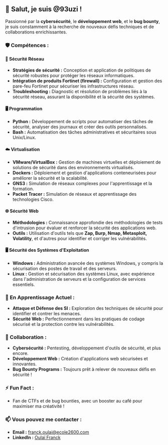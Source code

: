 ## 👋 Salut, je suis @93uzi !

Passionné par la **cybersécurité**, le **développement web**, et le **bug bounty**, je suis constamment à la recherche de nouveaux défis techniques et de collaborations enrichissantes.

### 🛡️ Compétences :

#### 🔐 Sécurité Réseau
- **Stratégies de sécurité :** Conception et application de politiques de sécurité robustes pour protéger les réseaux informatiques.
- **Intégration de produits Fortinet (firewall) :** Configuration et gestion des pare-feu Fortinet pour sécuriser les infrastructures réseau.
- **Troubleshooting :** Diagnostic et résolution de problèmes liés à la sécurité réseau, assurant la disponibilité et la sécurité des systèmes.

#### 🖥️ Programmation
- **Python :** Développement de scripts pour automatiser des tâches de sécurité, analyser des journaux et créer des outils personnalisés.
- **Bash :** Automatisation des tâches administratives et sécuritaires sous Unix/Linux.

#### ☁️ Virtualisation
- **VMware/VirtualBox :** Gestion de machines virtuelles et déploiement de solutions de sécurité dans des environnements virtualisés.
- **Dockers :** Déploiement et gestion d'applications conteneurisées pour améliorer la sécurité et la scalabilité.
- **GNS3 :** Simulation de réseaux complexes pour l'apprentissage et la formation.
- **Packet Tracer :** Simulation de réseaux et apprentissage des technologies Cisco.

#### 🌐 Sécurité Web
- **Méthodologies :** Connaissance approfondie des méthodologies de tests d'intrusion pour évaluer et renforcer la sécurité des applications web.
- **Outils :** Utilisation d'outils tels que **Zap, Burp, Nmap, Metasploit, Volatility**, et d'autres pour identifier et corriger les vulnérabilités.

#### 🖥️ Sécurité des Systèmes d'Exploitation
- **Windows :** Administration avancée des systèmes Windows, y compris la sécurisation des postes de travail et des serveurs.
- **Linux :** Gestion et sécurisation des systèmes Linux, avec expérience dans l'administration de serveurs et la configuration de services essentiels.

### 🌱 En Apprentissage Actuel :
- **Attaque et Défense des SI :** Exploration des techniques de sécurité pour identifier et contrer les menaces.
- **Sécurité Web :** Perfectionnement dans les pratiques de codage sécurisé et la protection contre les vulnérabilités.

### 💼 Collaboration :
- **Cybersécurité :** Pentesting, développement d'outils de sécurité, et plus encore.
- **Développement Web :** Création d'applications web sécurisées et innovantes.
- **Bug Bounty Programs :** Toujours prêt à relever de nouveaux défis en sécurité !

### ⚡ Fun Fact :
- Fan de CTFs et de bug bounties, avec un booster au café pour maximiser ma créativité !

### 📫 Vous pouvez me contacter :
- **Email :** [franck.oulai@ecole2600.com](mailto:franck.oulai@ecole2600.com)
- **LinkedIn :** [Oulaï Franck](https://www.linkedin.com/in/franck-oula%C3%AF-02819b26b/)
